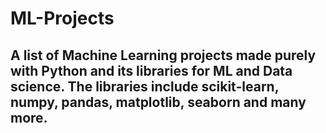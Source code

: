 # ML-Projects
## A list of Machine Learning projects made purely with Python and its libraries for ML and Data science. The libraries include scikit-learn, numpy, pandas, matplotlib, seaborn and many more.
